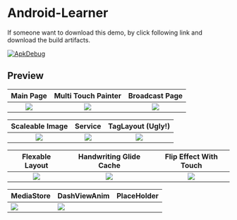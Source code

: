 # Android-Learner

If someone want to download this demo, by click following link and download the build artifacts.  

[![ApkDebug](https://github.com/zsqw123/Android-Learner/actions/workflows/debugCI.yml/badge.svg)](https://github.com/zsqw123/Android-Learner/actions/workflows/debugCI.yml)

## Preview

|                          Main Page                           |                     Multi Touch Painter                      |                        Broadcast Page                        |
| :----------------------------------------------------------: | :----------------------------------------------------------: | :----------------------------------------------------------: |
| ![](https://cdn.jsdelivr.net/gh/zsqw123/cdn@master/picCDN/20210326001307.png) | ![](https://cdn.jsdelivr.net/gh/zsqw123/cdn@master/picCDN/20210326001419.png) | ![](https://cdn.jsdelivr.net/gh/zsqw123/cdn@master/picCDN/20210326001649.png) |

|                       Scaleable Image                        |                           Service                            |                      TagLayout (Ugly!)                       |
| :----------------------------------------------------------: | :----------------------------------------------------------: | :----------------------------------------------------------: |
| ![](https://cdn.jsdelivr.net/gh/zsqw123/cdn@master/picCDN/20210326001930.webp) | ![](https://cdn.jsdelivr.net/gh/zsqw123/cdn@master/picCDN/20210326002049.png) | ![](https://cdn.jsdelivr.net/gh/zsqw123/cdn@master/picCDN/20210326002222.png) |

|                       Flexable Layout                        |                   Handwriting Glide Cache                    |                    Flip Effect With Touch                    |
| :----------------------------------------------------------: | :----------------------------------------------------------: | :----------------------------------------------------------: |
| ![](https://cdn.jsdelivr.net/gh/zsqw123/cdn@master/picCDN/20210326002532.png) | ![](https://cdn.jsdelivr.net/gh/zsqw123/cdn@master/picCDN/20210326002640.png) | ![](https://cdn.jsdelivr.net/gh/zsqw123/cdn@master/picCDN/20210326002923.webp) |

| MediaStore                                                   | DashViewAnim                                                 | PlaceHolder |
| ------------------------------------------------------------ | ------------------------------------------------------------ | ----------- |
| ![](https://cdn.jsdelivr.net/gh/zsqw123/cdn@master/picCDN/20210707102843.webp) | ![](https://cdn.jsdelivr.net/gh/zsqw123/cdn@master/picCDN/20210707103117.png) |             |

